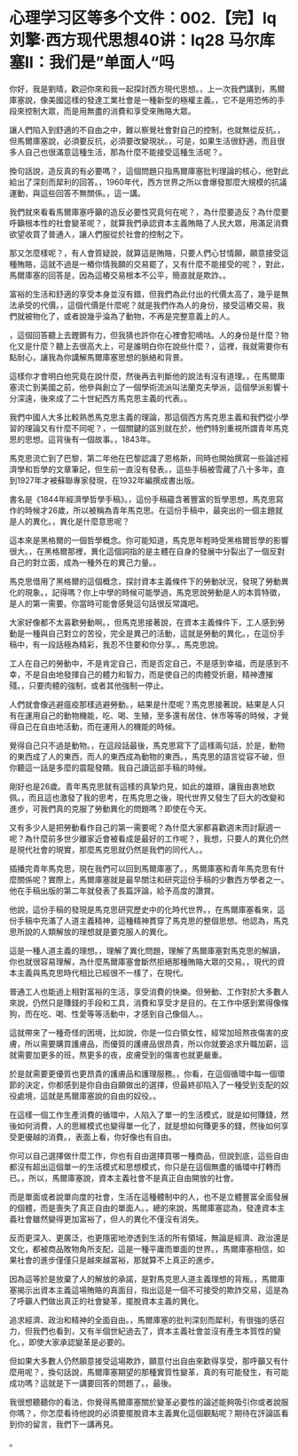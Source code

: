 # 心理学习区等多个文件：002.【完】lq刘擎·西方现代思想40讲：lq28 马尔库塞II：我们是”单面人“吗

你好，我是劉晴，歡迎你來和我一起探討西方現代思想。，上一次我們講到，馬爾庫塞說，像美國這樣的發達工業社會是一種新型的極權主義。，它不是用恐怖的手段來控制大眾，而是用無盡的消費和享受來賄賂大眾。

讓人們陷入到舒適的不自由之中，難以察覺社會對自己的控制，也就無從反抗。，但馬爾庫塞說，必須要反抗，必須要改變現狀。，可是，如果生活很舒適，而且很多人自己也很滿意這種生活，那為什麼不能接受這種生活呢？。

換句話說，造反真的有必要嗎？，這個問題只指馬爾庫塞批判理論的核心，他對此給出了深刻而犀利的回答。，1960年代，西方世界之所以會爆發那麼大規模的抗議運動，與這些回答不無關係。，這一講。

我們就來看看馬爾庫塞呼籲的造反必要性究竟何在呢？，為什麼要造反？為什麼要呼籲根本性的社會變革呢？，就算我們承認資本主義賄賂了人民大眾，用滿足消費欲望收買了普通人，讓人們服從於社會的控制之下。

那又怎麼樣呢？，有人會質疑說，就算這是賄賂，只要人們心甘情願，願意接受這種賄賂，這就不過是一樁你情我願的交易罷了，又有什麼不能接受的呢？，對此，馬爾庫塞的回答是，因為這樁交易根本不公平，簡直就是欺詐。。

富裕的生活和舒適的享受本身並沒有錯，但我們為此付出的代價太高了，幾乎是無法承受的代價。，這個代價是什麼呢？就是我們作為人的身份，接受這樁交易，我們就被物化了，或者說幾乎淪為了動物，不再是完整意義上的人。

，這個回答聽上去鏗鏘有力，但我猜也許你在心裡會犯嘀咕。人的身份是什麼？物化又是什麼？聽上去很高大上，可是誰明白你在說些什麼？，這裡，我就需要你有點耐心，讓我為你講解馬爾庫塞思想的脈絡和背景。

這樣你才會明白他究竟在說什麼，然後再去判斷他的說法有沒有道理。，在馬爾庫塞流亡到美國之前，他參與創立了一個學術流派叫法蘭克夫學派，這個學派影響十分深遠，後來成了二十世紀西方馬克思主義的代表。。

我們中國人大多比較熟悉馬克思主義的理論，那這個西方馬克思主義和我們從小學習的理論又有什麼不同呢？，一個關鍵的區別就在於，他們特別重視所謂青年馬克思的思想。這背後有一個故事。，1843年。

馬克思流亡到了巴黎，第二年他在巴黎認識了恩格斯，同時也開始撰寫一些論述經濟學和哲學的文章筆記，但生前一直沒有發表。，這些手稿被雪藏了八十多年，直到1927年才被蘇聯專家發現，在1932年編撰成書出版。

書名是《1844年經濟學哲學手稿》。，這份手稿蘊含著豐富的哲學思想，馬克思寫作的時候才26歲，所以被稱為青年馬克思。在這份手稿中，最突出的一個主題就是人的異化。，異化是什麼意思呢？

這本來是黑格爾的一個哲學概念。你可能知道，馬克思年輕時受黑格爾哲學的影響很大。，在黑格爾那裡，異化這個詞指的是主體在自身的發展中分裂出了一個反對自己的對立面，成為一種外在的異己力量。。

馬克思借用了黑格爾的這個概念，探討資本主義條件下的勞動狀況，發現了勞動異化的現象。，記得嗎？你上中學的時候可能學過，馬克思說勞動是人的本質特徵，是人的第一需要。你當時可能會感覺這句話很反常識吧。

大家好像都不太喜歡勞動啊。，但馬克思接著說，在資本主義條件下，工人感到勞動是一種與自己對立的苦役，完全是異己的活動，這就是勞動的異化。，在這份手稿中，有一段話極為精彩，我忍不住要和你分享。，馬克思說。

工人在自己的勞動中，不是肯定自己，而是否定自己，不是感到幸福，而是感到不幸，不是自由地發揮自己的體力和智力，而是使自己的肉體受折磨，精神遭摧殘。，只要肉體的強制，或者其他強制一停止。

人們就會像逃避瘟疫那樣逃避勞動。，結果是什麼呢？馬克思接著說，結果是人只有在運用自己的動物機能，吃、喝、生殖，至多還有居住、休市等等的時候，才覺得自己在自由地活動，而在運用人的機能的時候。

覺得自己只不過是動物。，在這段話最後，馬克思寫下了這樣兩句話，於是，動物的東西成了人的東西，而人的東西成為動物的東西。，馬克思的語言從容不破，但你聽這一話是多麼的震龍發饋。我自己讀這部手稿的時候。

剛好也是26歲。青年馬克思就有這樣的真摯灼見，如此的雄辯，讓我由衷地欽佩。，而且這也激發了我的思考，在馬克思之後，現代世界又發生了巨大的改變和進步，可我們真的克服了勞動異化的問題嗎？即使在今天。

又有多少人是把勞動看作自己的第一需要呢？為什麼大家都喜歡週末而討厭週一呢？為什麼前多世少離家近會被看成是最好的工作呢？，我想，只要人的異化仍然是現代社會的現實，那麼馬克思就仍然是我們的同代人。。

插播完青年馬克思，現在我們可以回到馬爾庫塞了。，馬爾庫塞和青年馬克思有什麼關係呢？實際上，馬爾庫塞就是最早關注和研究這份手稿的少數西方學者之一。他在手稿出版的第二年就發表了長篇評論，給予高度的讚賞。

他說，這份手稿的發現是馬克思研究歷史中的化時代世界。，在馬爾庫塞看來，這份手稿中充滿了人道主義精神，這種精神貫穿了馬克思的整個思想。他認為，馬克思所說的人類解放的理想就是要克服人的異化。

這是一種人道主義的理想。，理解了異化問題，理解了馬爾庫塞對馬克思的解讀，你也就很容易理解，為什麼馬爾庫塞會斷然拒絕那種賄賂大眾的交易。，現代的資本主義與馬克思時代相比已經很不一樣了，在現代。

普通工人也能過上相對富裕的生活，享受消費的快樂。但勞動、工作對於大多數人來說，仍然只是賺錢的手段和工具，消費和享受才是目的。在工作中感到累得像條狗，而在吃、喝、性愛等等活動中，才感到自己像個人。。

這就帶來了一種奇怪的困境，比如說，你是一位白領女性，經常加班熬夜傷害的皮膚，所以需要購買護膚品，而優質的護膚品很昂貴，所以你就要追求升職加薪，這就需要加更多的班，熬更多的夜，皮膚受到的傷害也就更嚴重。

於是就需要更優質也更昂貴的護膚品和護理服務。，你看，在這個循環中每一個環節的決定，你都感到是你自由自願做出的選擇，但最終卻陷入了一種受到支配的奴役處境，這就是馬爾庫塞說的自由的奴役。。

在這樣一個工作生產消費的循環中，人陷入了單一的生活模式，就是如何賺錢，然後如何消費，人的思維模式也變得單一化了，就是想如何賺更多的錢，然後如何享受更優越的消費。，表面上看，你好像也有自由。

你可以自己選擇做什麼工作，你也有自由選擇買哪一種商品，但說到底，這些自由都沒有超出這個單一的生活模式和思想模式，你只是在這個無盡的循環中打轉而已。，所以，馬爾庫塞說，資本主義社會不是真正自由開放的社會。

而是單面或者說單向度的社會，生活在這種體制中的人，也不是立體豐富全面發展的個體，而是喪失了真正自由的單面人。，總的來說，馬爾庫塞認為，發達資本主義社會雖然變得更加富裕了，但人的異化不僅沒有消失。

反而更深入、更廣泛，也更隱密地滲透到生活的所有領域，無論是經濟、政治還是文化，都被商品敗物角所支配，這是一種平庸而單面的世界。，馬爾庫塞相信，如果社會的進步僅僅只是越來越富裕，那就算不上真正的進步。

因為這等於是放棄了人的解放的承諾，是對馬克思人道主義理想的背叛。，馬爾庫塞揭示出資本主義這場賄賂的真面目，指出這是一個不可接受的欺詐交易，這是為了呼籲人們做出真正的社會變革，擺脫資本主義的異化。

追求經濟、政治和精神的全面自由。，馬爾庫塞的批判深刻而犀利，有很強的感召力，但我們也看到，又有半個世紀過去了，資本主義社會並沒有產生本質性的變化。，即使大家承認變革是必要的。

但如果大多數人仍然願意接受這場欺詐，願意付出自由來歡得享受，那呼籲又有什麼用呢？，換句話說，馬爾庫塞期望的那種實質性變革，真的有可能發生，有可能成功嗎？這就是下一講要回答的問題了。，最後。

我很想聽聽你的看法，你覺得馬爾庫塞關於變革必要性的論述能夠吸引你或者說服你嗎？，你怎麼看待他說的必須要擺脫資本主義異化這個觀點呢？期待在評論區看到你的留言，我們下一講再見。

。